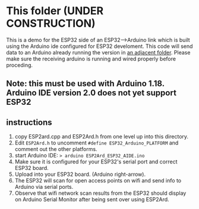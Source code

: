 # This folder  (UNDER CONSTRUCTION)

This is a demo for the ESP32 side of an ESP32-->Arduino link which is built using the Arduino ide 
configured for ESP32 develoment.   This code will send data to an Arduino already running the version in
[an adjacent folder](https://github.com/blake5634/ESP2Ard/tree/main/TestsDemos/ESP2Ard_Ard_AIDE).  Please make sure the receiving arduino is running and wired properly before proceding. 

## Note: this must be used with Arduino 1.18.  Arduino IDE version 2.0 does not yet support ESP32

## instructions
1) copy ESP2ard.cpp and ESP2Ard.h from one level up into this directory.
2) Edit `ESP2Ard.h` to uncomment `#define ESP32_Arduino_PLATFORM` and comment out the other platforms.
3) start Arduino IDE: `> arduino ESP2Ard_ESP32_AIDE.ino`
4) Make sure it is configured for your ESP32's serial port and correct ESP32 board. 
5) Upload into your ESP32 board. (Arduino right-arrow).
6) The ESP32 will scan for open access points on wifi and send info to Arduino
via serial ports.
7) Observe that wifi network scan results from the ESP32 should display on Arduino Serial Monitor after being sent over using ESP2Ard.
